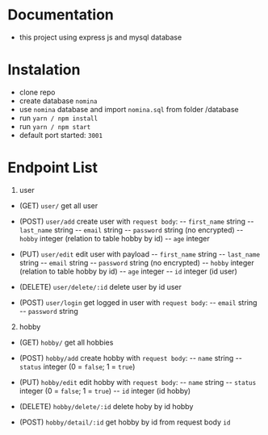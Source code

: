 # Documentation

- this project using express js and mysql database

# Instalation

- clone repo
- create database `nomina`
- use `nomina` database and import `nomina.sql` from folder /database
- run `yarn / npm install`
- run `yarn / npm start`
- default port started: `3001`

# Endpoint List

1. user

- (GET) `user/` get all user

- (POST) `user/add` create user with `request body`:
-- `first_name` string
-- `last_name` string
-- `email` string
-- `password` string (no encrypted)
-- `hobby` integer (relation to table hobby by id)
-- `age` integer

- (PUT) `user/edit` edit user with payload
-- `first_name` string
-- `last_name` string
-- `email` string
-- `password` string (no encrypted)
-- `hobby` integer (relation to table hobby by id)
-- `age` integer
-- `id` integer (id user)

- (DELETE) `user/delete/:id` delete user by id user

- (POST) `user/login` get logged in user with `request body`:
-- `email` string
-- `password` string

2. hobby

- (GET) `hobby/` get all hobbies

- (POST) `hobby/add` create hobby with `request body`:
-- `name` string
-- `status` integer (0 = `false`; 1 = `true`)

- (PUT) `hobby/edit` edit hobby with `request body`:
-- `name` string
-- `status` integer (0 = `false`; 1 = `true`)
-- `id` integer (id hobby)

- (DELETE) `hobby/delete/:id` delete hoby by id hobby

- (POST) `hobby/detail/:id` get hobby by id from request body `id`